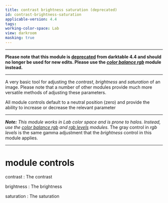 ```yaml
---
title: contrast brightness saturation (deprecated)
id: contrast-brightness-saturation
applicable-version: 4.4
tags: 
working-color-space: Lab 
view: darkroom
masking: true
---
```


---

**Please note that this module is [deprecated](../../darkroom/processing-modules/deprecated.md) from darktable 4.4 and should no longer be used for new edits. Please use the [_color balance rgb_](./color-balance-rgb.md) module instead.**

---

A very basic tool for adjusting the _contrast_, _brightness_ and _saturation_ of an image. Please note that a number of other modules provide much more versatile methods of adjusting these parameters.

All module controls default to a neutral position (zero) and provide the ability to increase or decrease the relevant parameter

---

_**Note:** This module works in Lab color space and is prone to halos. Instead, use the [color balance rgb](./color-balance-rgb.md) and [rgb levels](./rgb-levels.md) modules._  The gray control in _rgb levels_ is the same gamma adjustment that the _brightness_ control in this module applies.

---

# module controls

contrast
: The contrast

brightness
: The brightness

saturation
: The saturation
